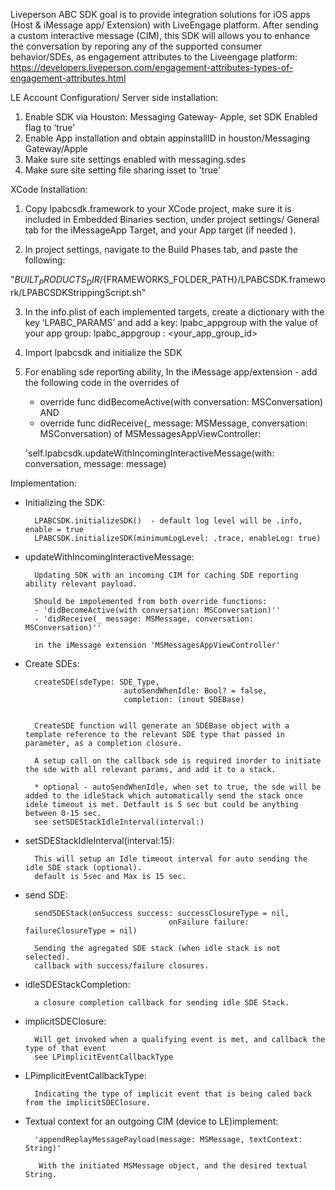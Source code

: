 Liveperson ABC SDK goal is to provide integration solutions for iOS apps (Host & iMessage app/ Extension) with LiveEngage platform. 
After sending a custom interactive message (CIM), this SDK will allows you to enhance the conversation by reporing any of the supported consumer behavior/SDEs, as engagement attributes to the Liveengage platform:  
https://developers.liveperson.com/engagement-attributes-types-of-engagement-attributes.html

LE Account Configuration/ Server side installation:
1. Enable SDK via Houston:  Messaging Gateway- Apple, set SDK Enabled flag to ‘true’
2. Enable App installation and obtain appinstallID in houston/Messaging Gateway/Apple
3. Make sure site settings enabled with messaging.sdes
4. Make sure site setting file sharing isset to 'true'

XCode Installation:

1. Copy lpabcsdk.framework to your XCode project, make sure it is included in Embedded Binaries section, 
    under project settings/ General tab for the iMessageApp Target, and  your App target (if needed ).
    
2. In project settings, navigate to the Build Phases tab, and paste the following:

"${BUILT_PRODUCTS_DIR}/${FRAMEWORKS_FOLDER_PATH}/LPABCSDK.framework/LPABCSDKStrippingScript.sh"
   
3. In the info.plist of each implemented targets, create a dictionary with the key ‘LPABC_PARAMS’ 
    and add a key: lpabc_appgroup  with the value of your app group:  lpabc_appgroup : <your_app_group_id>

4. Import lpabcsdk and initialize the SDK

5. For enabling sde reporting ability, In the iMessage app/extension -  add the following code in the overrides of
	- override func didBecomeActive(with conversation: MSConversation) AND
	- override func didReceive(_ message: MSMessage, conversation: MSConversation)  of MSMessagesAppViewController:

	'self.lpabcsdk.updateWithIncomingInteractiveMessage(with: conversation, message: message)


Implementation:

- Initializing the SDK:

		LPABCSDK.initializeSDK()  - default log level will be .info, enable = true
		LPABCSDK.initializeSDK(minimumLogLevel: .trace, enableLog: true)

- updateWithIncomingInteractiveMessage:

		Updating SDK with an incoming CIM for caching SDE reporting ability relevant payload. 

		Should be impolemented from both override functions:
        - 'didBecomeActive(with conversation: MSConversation)''
        - 'didReceive(_ message: MSMessage, conversation: MSConversation)''
       
        in the iMessage extension 'MSMessagesAppViewController'


- Create SDEs: 

		createSDE(sdeType: SDE_Type,
	                        autoSendWhenIdle: Bool? = false,
	                        completion: (inout SDEBase)


		CreateSDE function will generate an SDEBase object with a template reference to the relevant SDE type that passed in parameter, as a completion closure. 

		A setup call on the callback sde is required inorder to initiate the sde with all relevant params, and add it to a stack. 
		
		* optional - autoSendWhenIdle, when set to true, the sde will be added to the idleStack which automatically send the stack once idele timeout is met. Detfault is 5 sec but could be anything between 0-15 sec.
		see setSDEStackIdleInterval(interval:)
	 
- setSDEStackIdleInterval(interval:15):

		This will setup an Idle timeout interval for auto sending the idle SDE stack (optional).
		default is 5sec and Max is 15 sec.

- send SDE:

		sendSDEStack(onSuccess success: successClosureType = nil,
	    	                          onFailure failure: failureClosureType = nil) 

		Sending the agregated SDE stack (when idle stack is not selected). 
		callback with success/failure closures.

- idleSDEStackCompletion:

		a closure completion callback for sending idle SDE Stack.
	    	                          
- implicitSDEClosure:

		Will get invoked when a qualifying event is met, and callback the type of that event 
		see LPimplicitEventCallbackType 


- LPimplicitEventCallbackType:

	 	Indicating the type of implicit event that is being caled back from the implicitSDEClosure. 

- Textual context for an outgoing CIM (device to LE)implement:

		'appendReplayMessagePayload(message: MSMessage, textContext: String)'
		
		 With the initiated MSMessage object, and the desired textual String. 
























